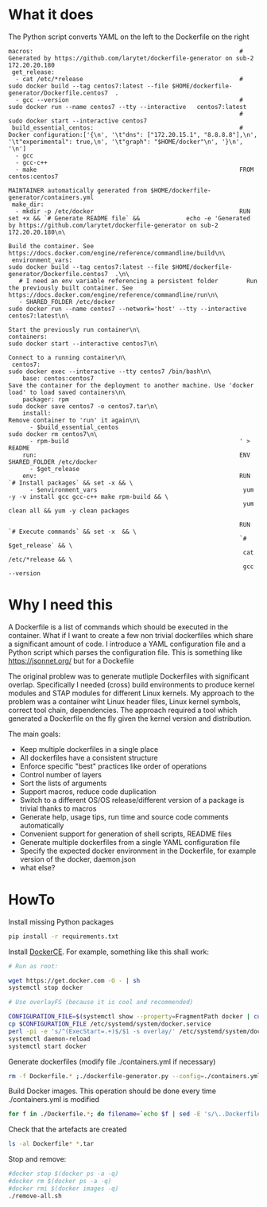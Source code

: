 # What it does

The Python script converts YAML on the left to the Dockerfile on the right 

```
macros:                                                          # Generated by https://github.com/larytet/dockerfile-generator on sub-2 172.20.20.180
 get_release:                                                    
  - cat /etc/*release                                            # sudo docker build --tag centos7:latest --file $HOME/dockerfile-generator/Dockerfile.centos7  .
  - gcc --version                                                # sudo docker run --name centos7 --tty --interactive   centos7:latest
                                                                 # sudo docker start --interactive centos7
 build_essential_centos:                                         # Docker configuration:['{\n', '\t"dns": ["172.20.15.1", "8.8.8.8"],\n', '\t"experimental": true,\n', '\t"graph": "$HOME/docker"\n', '}\n', '\n']
  - gcc                                                          
  - gcc-c++                                                      
  - make                                                         FROM centos:centos7
                                                                 MAINTAINER automatically generated from $HOME/dockerfile-generator/containers.yml
 make_dir:                                                       
  - mkdir -p /etc/docker                                         RUN set +x && `# Generate README file` &&             echo -e 'Generated by https://github.com/larytet/dockerfile-generator on sub-2 172.20.20.180\n\
                                                                   Build the container. See https://docs.docker.com/engine/reference/commandline/build\n\
 environment_vars:                                                 sudo docker build --tag centos7:latest --file $HOME/dockerfile-generator/Dockerfile.centos7  .\n\
   # I need an env variable referencing a persistent folder        Run the previously built container. See https://docs.docker.com/engine/reference/commandline/run\n\
   - SHARED_FOLDER /etc/docker                                     sudo docker run --name centos7 --network='host' --tty --interactive centos7:latest\n\
                                                                   Start the previously run container\n\
containers:                                                        sudo docker start --interactive centos7\n\
                                                                   Connect to a running container\n\
 centos7:                                                          sudo docker exec --interactive --tty centos7 /bin/bash\n\
    base: centos:centos7                                           Save the container for the deployment to another machine. Use 'docker load' to load saved containers\n\
    packager: rpm                                                  sudo docker save centos7 -o centos7.tar\n\
    install:                                                       Remove container to 'run' it again\n\
      - $build_essential_centos                                    sudo docker rm centos7\n\
      - rpm-build                                                ' > README
    run:                                                         ENV SHARED_FOLDER /etc/docker
      - $get_release                                             
    env:                                                         RUN `# Install packages` && set -x && \
      - $environment_vars                                         yum -y -v install gcc gcc-c++ make rpm-build && \
                                                                  yum clean all && yum -y clean packages
                                                                 
                                                                 RUN `# Execute commands` && set -x  && \
                                                                 `# $get_release` && \
                                                                  cat /etc/*release && \
                                                                  gcc --version

```                                                                                                                                                                                                                                                                                              

# Why I need this

A Dockerfile is a list of commands which should be executed in the container. 
What if I want to create a few non trivial dockerfiles which share a significant amount of code. I introduce a YAML configuration file and a Python script which parses the configuration file. 
This is something like https://jsonnet.org/ but for a Dockefile

The original problew was to generate mutliple Dockerfiles with significant overlap. Specifically I needed (cross) build environments to produce kernel modules and STAP modules for different Linux kernels. My approach to the problem was a container wiht Linux header files, Linux kernel symbols, correct tool chain, dependencies. The approach required a tool which generated a Dockerfile on the fly given the kernel version and distribution. 

The main goals:

* Keep multiple dockerfiles in a single place
* All dockerfiles have a consistent structure
* Enforce specific "best" practices like order of operations
* Control number of layers
* Sort the lists of arguments
* Support macros, reduce code duplication
* Switch to a different OS/OS release/different version of a package is trivial thanks to macros
* Generate help, usage tips, run time and source code comments automatically
* Convenient support for generation of shell scripts, README files
* Generate multiple dockerfiles from a single YAML configuration file
* Specify the expected docker environment in the Dockerfile, for example version of the docker, daemon.json
* what else?



# HowTo

Install missing Python packages
```sh
pip install -r requirements.txt
```

Install [DockerCE](https://docs.docker.com/engine/installation/linux/ubuntu/). For example, something like this shall work:

```sh 
# Run as root:

wget https://get.docker.com -O - | sh
systemctl stop docker

# Use overlayFS (because it is cool and recommended)

CONFIGURATION_FILE=$(systemctl show --property=FragmentPath docker | cut -f2 -d=)
cp $CONFIGURATION_FILE /etc/systemd/system/docker.service
perl -pi -e 's/^(ExecStart=.+)$/$1 -s overlay/' /etc/systemd/system/docker.service
systemctl daemon-reload
systemctl start docker
```

Generate dockerfiles (modify file ./containers.yml if necessary)

```sh 
rm -f Dockerfile.* ;./dockerfile-generator.py --config=./containers.yml   
```

Build Docker images. This operation should be done every time ./containers.yml is modified

```sh
for f in ./Dockerfile.*; do filename=`echo $f | sed -E 's/\..Dockerfile.(\S+)/\1/'`;echo Processing $filename;sudo docker build -t $filename -f $f  .;sudo docker save $filename -o $filename.tar;done
```

Check that the artefacts are created
```sh
ls -al Dockerfile* *.tar
```


Stop and remove:
```sh
#docker stop $(docker ps -a -q)
#docker rm $(docker ps -a -q)
#docker rmi $(docker images -q)
./remove-all.sh
```
